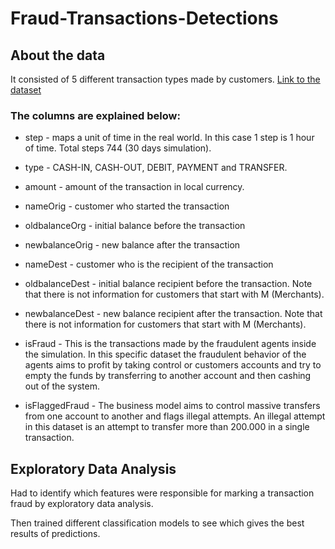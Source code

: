 # Fraud-Transactions-Detections
## About the data 
It consisted of 5 different transaction types made by customers.  [Link to the dataset]([https://link-url-here.org](https://www.kaggle.com/datasets/meetparmarps5/fraud-transaction-detection))
### The columns are explained below:
-  step - maps a unit of time in the real world. In this case 1 step is 1 hour of time. Total steps 744 (30 days simulation).
-  type - CASH-IN, CASH-OUT, DEBIT, PAYMENT and TRANSFER.

-  amount - amount of the transaction in local currency.

-  nameOrig - customer who started the transaction

-  oldbalanceOrg - initial balance before the transaction

-  newbalanceOrig - new balance after the transaction

-  nameDest - customer who is the recipient of the transaction

-  oldbalanceDest - initial balance recipient before the transaction. Note that there is not information for customers that start with M (Merchants).

-  newbalanceDest - new balance recipient after the transaction. Note that there is not information for customers that start with M (Merchants).

-  isFraud - This is the transactions made by the fraudulent agents inside the simulation. In this specific dataset the fraudulent behavior of the agents aims to profit by taking control or customers accounts and try to empty the funds by transferring to another account and then cashing out of the system.

-  isFlaggedFraud - The business model aims to control massive transfers from one account to another and flags illegal attempts. An illegal attempt in this dataset is an attempt to transfer more than 200.000 in a single transaction.

## Exploratory Data Analysis
Had to identify which features were responsible for marking a transaction fraud by exploratory data analysis. 

Then trained different classification models to see which gives the best results of predictions.


